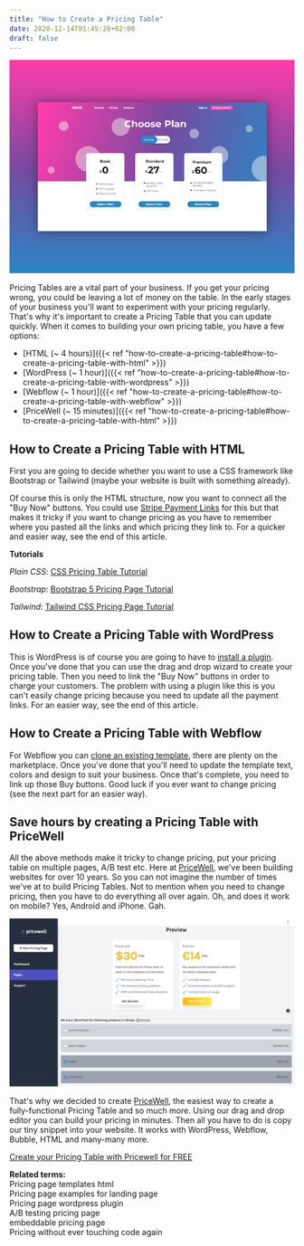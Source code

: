 ```yaml
---
title: "How to Create a Pricing Table"
date: 2020-12-14T01:45:28+02:00
draft: false
---
```


![building a pricing page for saas fast](./images/saas_pricing_page.png)

Pricing Tables are a vital part of your business. If you get your pricing wrong, you could be leaving a lot of money on the table. In the early stages of your business you'll want to experiment with your pricing regularly. That's why it's important to create a Pricing Table that you can update quickly. When it comes to building your own pricing table, you have a few options:

- [HTML (~ 4 hours)]({{< ref "how-to-create-a-pricing-table#how-to-create-a-pricing-table-with-html" >}})
- [WordPress (~ 1 hour)]({{< ref "how-to-create-a-pricing-table#how-to-create-a-pricing-table-with-wordpress" >}})
- [Webflow (~ 1 hour)]({{< ref "how-to-create-a-pricing-table#how-to-create-a-pricing-table-with-webflow" >}})
- [PriceWell (~ 15 minutes)]({{< ref "how-to-create-a-pricing-table#how-to-create-a-pricing-table-with-html" >}})

## How to Create a Pricing Table with HTML

First you are going to decide whether you want to use a CSS framework like Bootstrap or Tailwind (maybe your website is built with something already).

Of course this is only the HTML structure, now you want to connect all the "Buy Now" buttons. You could use [Stripe Payment Links](https://stripe.com/en-gb-de/payments/payment-links) for this but that makes it tricky if you want to change pricing as you have to remember where you pasted all the links and which pricing they link to. For a quicker and easier way, see the end of this article.

**Tutorials**

*Plain CSS*: [CSS Pricing Table Tutorial](https://dev.to/satishnaikawadi2001/build-beautiful-pricing-plan-tables-with-html-and-css-5bh3)

*Bootstrap*: [Bootstrap 5 Pricing Page Tutorial](https://www.youtube.com/watch?v=HkT9VR_1r1A)

*Tailwind*: [Tailwind CSS Pricing Page Tutorial](https://dev.to/michaelburrows/style-a-responsive-pricing-table-with-tailwind-css-2l2k)

## How to Create a Pricing Table with WordPress

This is WordPress is of course you are going to have to [install a plugin](https://bloggingwizard.com/create-wordpress-pricing-table/). Once you've done that you can use the drag and drop wizard to create your pricing table. Then you need to link the "Buy Now" buttons in order to charge your customers. The problem with using a plugin like this is you can't easily change pricing because you need to update all the payment links. For an easier way, see the end of this article.

## How to Create a Pricing Table with Webflow

For Webflow you can [clone an existing template](https://webflow.com/website/simple-pricing-table), there are plenty on the marketplace. Once you've done that you'll need to update the template text, colors and design to suit your business. Once that's complete, you need to link up those Buy buttons. Good luck if you ever want to change pricing (see the next part for an easier way).

## Save hours by creating a Pricing Table with PriceWell

All the above methods make it tricky to change pricing, put your pricing table on multiple pages, A/B test etc. Here at [PriceWell](https://pricewell.io?utm_source=blog), we've been building websites for over 10 years. So you can not imagine the number of times we've at to build Pricing Tables. Not to mention when you need to change pricing, then you have to do everything all over again. Oh, and does it work on mobile? Yes, Android and iPhone. Gah.

![Creating a free Pricing Table with PriceWell](/images/select-pricing-plans.png)

That's why we decided to create [PriceWell](https://pricewell.io?utm_source=blog), the easiest way to create a fully-functional Pricing Table and so much more. Using our drag and drop editor you can build your pricing in minutes. Then all you have to do is copy our tiny snippet into your website. It works with WordPress, Webflow, Bubble, HTML and many-many more.

[Create your Pricing Table with Pricewell for FREE](https://app.pricewell.io/register)

**Related terms:**  
Pricing page templates html  
Pricing page examples for landing page  
Pricing page wordpress plugin  
A/B testing pricing page  
embeddable pricing page  
Pricing without ever touching code again